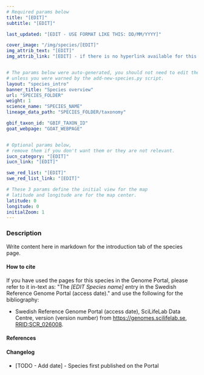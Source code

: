 ```yaml
---
# Required params below
title: "[EDIT]"
subtitle: "[EDIT]"

last_updated: "[EDIT - USE FORMAT LIKE THIS: DD/MM/YYYY]"

cover_image: "/img/species/[EDIT]"
img_attrib_text: "[EDIT]"
img_attrib_link: "[EDIT] - if there is no hyperlink available for this file, then you should delete this line"


# The params below were auto-generated, you should not need to edit them...
# unless you were warned by the add-new-species.py script.
layout: "species_intro"
banner_title: "Species overview"
url: "SPECIES_FOLDER"
weight: 1
science_name: "SPECIES_NAME"
lineage_data_path: "SPECIES_FOLDER/taxonomy"

gbif_taxon_id: "GBIF_TAXON_ID"
goat_webpage: "GOAT_WEBPAGE"


# Optional params below,
# remove them if you don't want them or they are not relevant.
iucn_category: "[EDIT]"
iucn_link: "[EDIT]"

swe_red_list: "[EDIT]"
swe_red_list_link: "[EDIT]"

# These 3 params define the initial view for the map
# latitude and longitude are for the map center.
latitude: 0
longitude: 0
initialZoom: 1
---
```


### Description

Write content here in markdown for the introduction tab of the species page.

#### How to cite

If you have used the pages for this species in the Genome Portal, please refer to it in-text as: "The *[EDIT Species name]* entry in the Swedish Reference Genome Portal (access date)." and use the following for the bibliography:

- <p> Swedish Reference Genome Portal (access date), SciLifeLab Data Centre, version (version number) from <a href="https://genomes.scilifelab.se">https://genomes.scilifelab.se</a>, <a href="https://rrid.site/data/record/nlx_144509-1/SCR_026008/resolver?q=rrid:scr_026008">RRID:SCR_026008</a>.

#### References


#### Changelog

- [TODO - Add date] - Species first published on the Portal